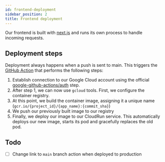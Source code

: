 ```yaml
---
id: frontend-deployment 
sidebar_position: 2 
title: Frontend deployment
---
```


Our frontend is built with [next.js](https://nextjs.org/) and runs its own process to handle incoming requests.

## Deployment steps

Deployment always happens when a push is sent to main. This triggers
the [GitHub Action](https://github.com/gipfeli-io/gipfeli-frontend/blob/stage/.github/workflows/deployment.yml) that performs
the following steps:

1. Establish connection to our Google Cloud account using the official [google-github-actions/auth](https://github.com/google-github-actions/auth) step.
2. After step 1, we can now use `gcloud` tools. First, we configure the container registry.
3. At this point, we build the container image, assigning it a unique name (`gcr.io/{project_id}/{app_name}:{commit_sha}`)
4. We push our previously built image to our registry
5. Finally, we deploy our image to our CloudRun service. This automatically deploys our new image, starts its pod and gracefully replaces the old pod.

## Todo
- [ ] Change link to `main` branch action when deployed to production